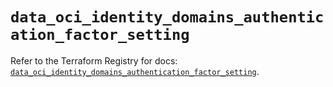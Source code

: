 # `data_oci_identity_domains_authentication_factor_setting`

Refer to the Terraform Registry for docs: [`data_oci_identity_domains_authentication_factor_setting`](https://registry.terraform.io/providers/hashicorp/oci/7.19.0/docs/data-sources/identity_domains_authentication_factor_setting).
